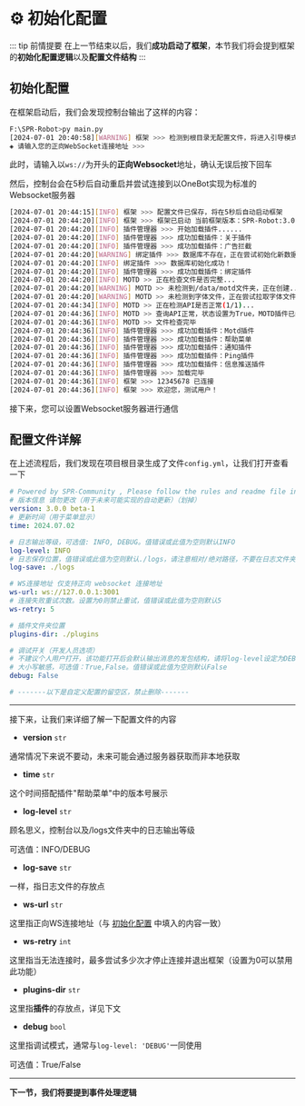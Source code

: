 # ⚙️ 初始化配置

::: tip 前情提要
在上一节结束以后，我们**成功启动了框架**，本节我们将会提到框架的**初始化配置逻辑**以及**配置文件结构**
:::

## 初始化配置
在框架启动后，我们会发现控制台输出了这样的内容：
``` bash
F:\SPR-Robot>py main.py
[2024-07-01 20:40:58][WARNING] 框架 >>> 检测到根目录无配置文件，将进入引导模式...
◈ 请输入您的正向WebSocket连接地址 >>> 
```
此时，请输入以`ws://`为开头的**正向Websocket**地址，确认无误后按下回车

然后，控制台会在5秒后自动重启并尝试连接到以OneBot实现为标准的Websocket服务器
``` bash
[2024-07-01 20:44:15][INFO] 框架 >>> 配置文件已保存，将在5秒后自动启动框架
[2024-07-01 20:44:20][INFO] 框架 >>> 框架已启动 当前框架版本：SPR-Robot:3.0.0 beta-1
[2024-07-01 20:44:20][INFO] 插件管理器 >>> 开始加载插件......
[2024-07-01 20:44:20][INFO] 插件管理器 >>> 成功加载插件：关于插件
[2024-07-01 20:44:20][INFO] 插件管理器 >>> 成功加载插件：广告拦截
[2024-07-01 20:44:20][WARNING] 绑定插件 >>> 数据库不存在，正在尝试初始化新数据库
[2024-07-01 20:44:20][INFO] 绑定插件 >>> 数据库初始化成功！
[2024-07-01 20:44:20][INFO] 插件管理器 >>> 成功加载插件：绑定插件
[2024-07-01 20:44:20][INFO] MOTD >> 正在检查文件是否完整...
[2024-07-01 20:44:20][WARNING] MOTD >> 未检测到/data/motd文件夹，正在创建...
[2024-07-01 20:44:20][WARNING] MOTD >> 未检测到字体文件，正在尝试拉取字体文件（https://spr-community.github.io/SPR-Robot-SRC/motd/font/unifont.ttf）
[2024-07-01 20:44:34][INFO] MOTD >> 正在检测API是否正常(1/1)...
[2024-07-01 20:44:36][INFO] MOTD >> 查询API正常，状态设置为True，MOTD插件已经准备就绪！
[2024-07-01 20:44:36][INFO] MOTD >> 文件检查完毕
[2024-07-01 20:44:36][INFO] 插件管理器 >>> 成功加载插件：Motd插件
[2024-07-01 20:44:36][INFO] 插件管理器 >>> 成功加载插件：帮助菜单
[2024-07-01 20:44:36][INFO] 插件管理器 >>> 成功加载插件：通知插件
[2024-07-01 20:44:36][INFO] 插件管理器 >>> 成功加载插件：Ping插件
[2024-07-01 20:44:36][INFO] 插件管理器 >>> 成功加载插件：信息推送插件
[2024-07-01 20:44:36][INFO] 插件管理器 >>> 加载完毕
[2024-07-01 20:44:36][INFO] 框架 >>> 12345678 已连接
[2024-07-01 20:44:36][INFO] 框架 >>> 欢迎您，测试用户！
```
接下来，您可以设置Websocket服务器进行通信

## 配置文件详解
在上述流程后，我们发现在项目根目录生成了文件`config.yml`，让我们打开查看一下

``` yaml config.yml
# Powered by SPR-Community , Please follow the rules and readme file inside the Repository.
# 版本信息 请勿更改（用于未来可能实现的自动更新）（划掉）
version: 3.0.0 beta-1
# 更新时间（用于菜单显示）
time: 2024.07.02

# 日志输出等级，可选值: INFO, DEBUG。值错误或此值为空则默认INFO
log-level: INFO
# 日志保存位置，值错误或此值为空则默认./logs，请注意相对/绝对路径，不要在日志文件夹结尾添加/
log-save: ./logs

# WS连接地址 仅支持正向 websocket 连接地址
ws-url: ws://127.0.0.1:3001
# 连接失败重试次数。设置为0则禁止重试，值错误或此值为空则默认5
ws-retry: 5

# 插件文件夹位置
plugins-dir: ./plugins

# 调试开关（开发人员选项）
# 不建议个人用户打开，该功能打开后会默认输出消息的发包结构，请将log-level设定为DEBUG以获取详细收发包
# 大小写敏感，可选值：True,False。值错误或此值为空则默认False
debug: False

# -------以下是自定义配置的留空区，禁止删除-------
```

---
接下来，让我们来详细了解一下配置文件的内容

- **version** `str`

通常情况下来说不要动，未来可能会通过服务器获取而非本地获取

- **time** `str`

这个时间搭配插件"帮助菜单"中的版本号展示

- **log-level** `str`

顾名思义，控制台以及/logs文件夹中的日志输出等级

可选值：INFO/DEBUG

- **log-save** `str`

一样，指日志文件的存放点

- **ws-url** `str`

这里指正向WS连接地址（与 [初始化配置](default_set#初始化配置) 中填入的内容一致）

- **ws-retry** `int`

这里指当无法连接时，最多尝试多少次才停止连接并退出框架（设置为0可以禁用此功能）

- **plugins-dir** `str`

这里指**插件**的存放点，详见下文

- **debug** `bool`

这里指调试模式，通常与`log-level: 'DEBUG'`一同使用

可选值：True/False


---
**下一节，我们将要提到事件处理逻辑**